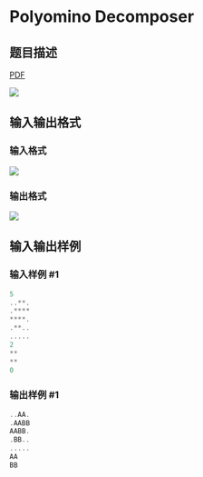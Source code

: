 # Polyomino Decomposer

## 题目描述

[problemUrl]: https://uva.onlinejudge.org/index.php?option=com_onlinejudge&Itemid=8&category=244&page=show_problem&problem=3713

[PDF](https://uva.onlinejudge.org/external/122/p12292.pdf)

![](https://cdn.luogu.com.cn/upload/vjudge_pic/UVA12292/1a8f5c7c23b78db7b06efd42ea5f93f1ceff6b91.png)

## 输入输出格式

### 输入格式

![](https://cdn.luogu.com.cn/upload/vjudge_pic/UVA12292/d54f7e28ab17149923d9d310f2048e20fc40de29.png)

### 输出格式

![](https://cdn.luogu.com.cn/upload/vjudge_pic/UVA12292/4760bec19822aa45113542b32e018febb7a55976.png)

## 输入输出样例

### 输入样例 #1

```cpp
5
..**.
.****
****.
.**..
.....
2
**
**
0
```


### 输出样例 #1

```cpp
..AA.
.AABB
AABB.
.BB..
.....
AA
BB
```


